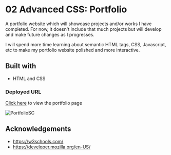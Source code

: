 # 02 Advanced CSS: Portfolio

A portfolio website which will showcase projects and/or works I have completed. 
For now, it doesn't include that much projects but will develop and make future changes as I progresses.

I will spend more time learning about semantic HTML tags, CSS, Javascript, etc to make my portfolio website polished and more interactive.


## Built with

* HTML and CSS

### Deployed URL
[Click here]([https://drive.google.com/file/d/1C_kknaxAcDAmRMTs_QzmBK6bKOCjQ997/view](https://miniigrace.github.io/MiniGrace-portfolio-website/)) to view the portfolio page


![PortfolioSC](https://user-images.githubusercontent.com/112984208/201265985-02c8c59e-e35e-43a1-b63d-0892cde63d87.jpg)



## Acknowledgements
* https://w3schools.com/
* https://developer.mozilla.org/en-US/

